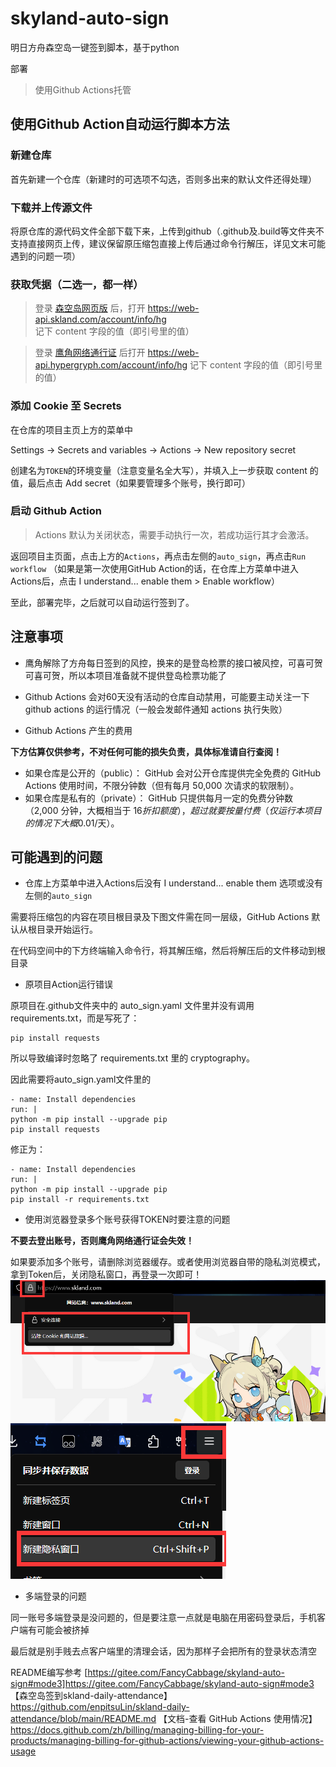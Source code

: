 # skyland-auto-sign

明日方舟森空岛一键签到脚本，基于python

部署

> 使用Github Actions托管


## 使用Github Action自动运行脚本方法

### 新建仓库

首先新建一个仓库（新建时的可选项不勾选，否则多出来的默认文件还得处理）

### 下载并上传源文件

将原仓库的源代码文件全部下载下来，上传到github（.github及.build等文件夹不支持直接网页上传，建议保留原压缩包直接上传后通过命令行解压，详见文末可能遇到的问题一项）

### 获取凭据（二选一，都一样）

>登录 [森空岛网页版](https://www.skland.com/) 后，打开 https://web-api.skland.com/account/info/hg 记下 content 字段的值（即引号里的值）

>登录 [鹰角网络通行证](https://user.hypergryph.com/login) 后打开 https://web-api.hypergryph.com/account/info/hg 记下 content 字段的值（即引号里的值）

### 添加 Cookie 至 Secrets

在仓库的项目主页上方的菜单中

Settings -> Secrets and variables -> Actions -> New repository secret

创建名为`TOKEN`的环境变量（注意变量名全大写），并填入上一步获取 content 的值，最后点击 Add secret（如果要管理多个账号，换行即可）

### 启动 Github Action

> Actions 默认为关闭状态，需要手动执行一次，若成功运行其才会激活。

返回项目主页面，点击上方的`Actions`，再点击左侧的`auto_sign`，再点击`Run workflow`
（如果是第一次使用GitHub Action的话，在仓库上方菜单中进入Actions后，点击 I understand... enable them > Enable workflow）

至此，部署完毕，之后就可以自动运行签到了。

<a name="mode3"></a>

<a name="multiple_account"></a>

<a name="multiple_account"></a>




## 注意事项

- 鹰角解除了方舟每日签到的风控，换来的是登岛检票的接口被风控，可喜可贺可喜可贺，所以本项目准备就不提供登岛检票功能了

- Github Actions 会对60天没有活动的仓库自动禁用，可能要主动关注一下 github actions 的运行情况（一般会发邮件通知 actions 执行失败）

- Github Actions 产生的费用

**下方估算仅供参考，不对任何可能的损失负责，具体标准请自行查阅！**
  - 如果仓库是公开的（public）：
GitHub 会对公开仓库提供完全免费的 GitHub Actions 使用时间，不限分钟数（但有每月 50,000 次请求的软限制）。
  - 如果仓库是私有的（private）：
GitHub 只提供每月一定的免费分钟数（2,000 分钟，大概相当于 $16 折扣额度），超过就要按量付费（仅运行本项目的情况下大概 0.01$/天）。


## 可能遇到的问题

- 仓库上方菜单中进入Actions后没有 I understand... enable them 选项或没有左侧的`auto_sign`

需要将压缩包的内容在项目根目录及下图文件需在同一层级，GitHub Actions 默认从根目录开始运行。

在代码空间中的下方终端输入命令行，将其解压缩，然后将解压后的文件移动到根目录

- 原项目Action运行错误

原项目在.github文件夹中的 auto_sign.yaml 文件里并没有调用 requirements.txt，而是写死了：

  ```json{
pip install requests
  ```

所以导致编译时忽略了 requirements.txt 里的 cryptography。

因此需要将auto_sign.yaml文件里的

  ```json{
- name: Install dependencies
run: |
python -m pip install --upgrade pip
pip install requests
  ```

修正为：

  ```json{
- name: Install dependencies
run: |
python -m pip install --upgrade pip
pip install -r requirements.txt
  ```

- 使用浏览器登录多个账号获得TOKEN时要注意的问题

**不要去登出账号，否则鹰角网络通行证会失效！**

如果要添加多个账号，请删除浏览器缓存。或者使用浏览器自带的隐私浏览模式，拿到Token后，关闭隐私窗口，再登录一次即可！
![img_20.png](assets/img_20.png)
![img_21.png](assets/img_21.png)

- 多端登录的问题

同一账号多端登录是没问题的，但是要注意一点就是电脑在用密码登录后，手机客户端有可能会被挤掉

最后就是别手贱去点客户端里的清理会话，因为那样子会把所有的登录状态清空





README编写参考
[https://gitee.com/FancyCabbage/skyland-auto-sign#mode3]https://gitee.com/FancyCabbage/skyland-auto-sign#mode3
【森空岛签到skland-daily-attendance】https://github.com/enpitsuLin/skland-daily-attendance/blob/main/README.md
【文档-查看 GitHub Actions 使用情况】https://docs.github.com/zh/billing/managing-billing-for-your-products/managing-billing-for-github-actions/viewing-your-github-actions-usage
